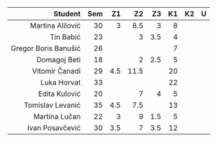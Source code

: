 | Student              | Sem | Z1  | Z2  | Z3  | K1  | K2  | U
| --:                  | --: | --: | --: | --: | --: | --: | --:
| Martina Alilović     | 30  | 3   | 8.5 |  3  | 8   |     | 
| Tin Babić            | 23  |     | 3   |3.5  | 4   |     | 
| Gregor Boris Banušić | 26  |     |     |     | 7   |     |
| Domagoj Beti         | 18  |     |  2  |  2.5| 5   |     |
| Vitomir Čanadi       | 29  | 4.5 |11.5 |     | 20  |     |
| Luka Horvat          | 33  |     |     |     | 22  |     |
| Edita Kulović        | 20  |     |  7  |  4  | 5   |     |
| Tomislav Levanić     | 35  | 4.5 |7.5  |     | 13  |     |
| Martina Lučan        | 22  | 3   |  9  |1.5  | 5   |     |
| Ivan Posavčević      | 30  | 3.5 |   7 |3.5  | 12  |     |
